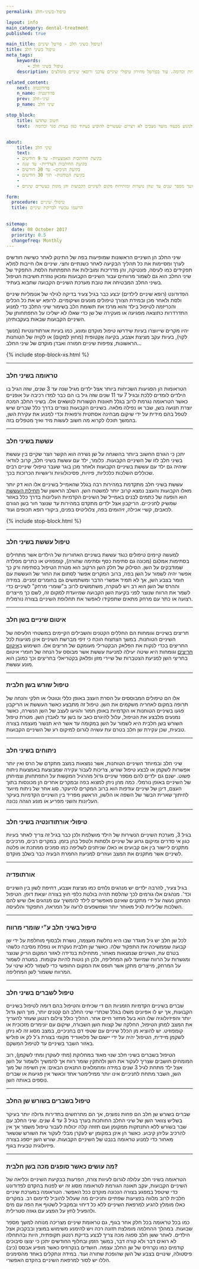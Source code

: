 ```yaml
---
permalink: טיפול-בשיני-חלב

layout: info
main_category: dental-treatment
published: true

main_title: טיפול בשיני חלב - פורטל שיניים!
title: טיפול בשיני חלב
meta_tags:
    keywords:
        - טיפול בשיני חלב
    description: טיפול בשיני חלב - קראו על עששת וטיפול בעששת הפוגעת בשיני חלב, ניתוחים בשיני חלב, טיפול בשברים, טיפולי שורש בשיניים חלביות וכדומה. עוד בפורטל מחירון טיפולי שיניים עדכני ורופאי שיניים מומלצים.

related_content:
    next: פדודונטיה
    n_name: פדודונטיה
    prev: שיני-חלב
    p_name: שיני חלב

stop_block: 
    title: חשוב שתדעו
    text:  מומלץ לבקר אצל פדודונט שהוא רופא שיניים לילדים כאשר לתינוק מלאה שנה, בגיל הזה תקבלו הדרכה ראשונית וחשובה מהרופא וגם תוכלו למנוע מבעוד מועד מצבים לא רצויים שעשויים להופיע בעתיד כגון בעיות סגר וכדומה        


about:
    title: שיני חלב
    text: 
    - בקיעת החותכות האמצעיות- עד 9 חודשים
    - בקיעת החותכות הצדדיות- עד שנה
    - בקיעת הניבים- עד 20 חודשים
    - בקיעת הטוחנות- תוך 30 חודשים
    - 
    - שיני חלב הן שיניים שצומחות ונותרות למשך מספר שנים עד שהן נושרות ומותירות מקום לשיניים הקבועות והן מונות כעשרים שיניים.

form:
  procedure: טיפולי שיניים
  title: הרשמו עכשיו לבדיקת שיניים

  
sitemap: 
  date: 08 October 2017
  priority: 0.5
  changefreq: Monthly
---
```


שיני החלב הן השיניים הראשונות שמופיעות בפה של התינוק לאחר כשישה חודשים לערך ומסיימות את כל תהליך הבקיעה לאחר כשנתיים וחצי. שיניים אלו חייבות למלא תפקידים כמו לעיסה, פונטיקה, והן מדריכות ומובילות את התפתחות הלסת. התפקיד של שיני החלב הוא גם לשמור מרווחים עבור השיניים הקבועות ומכאן נגזרת חשיבות הטיפול בשיני החלב המבטיחה את טובת מערכת השיניים הקבועה שתבוא בעתיד. 

הפדודונט (רופא שיניים לילדים) יבצע כבר בגיל צעיר בדיקה לגילוי של אנומליות שיניים ולסת ולאחר מכן ובמידת הצורך טיפולים מונעים ושיקומיים. לרופא יש את כל הכלים והכריזמה לטיפול בילד והוא מרכז את תשומת הלב בשימור שיני החלב כדי למנוע התדרדרות כתוצאה מפגיעה או מעקירה של שן כדי שאלו לא ישליכו על התפתחותן של השיניים הקבועות שבאות בעקבותיהן. 

יהיו מקרים שייווצרו בעיות שידרשו טיפול מוקדם ומונע, כמו בעיות אורתודונטיות (מנשך לקוי), בעיות עקב מציצת אצבע, בקיעה אֶקְטוֹפִּית (מחוץ למקום) או לקויה של הטוחנות הראשונות, צפיפות שיניים חמורה ואבדן מוקדם של שיני החלב...   

 {% include stop-block-xs.html %}  

- - - - - -

###  טראומה בשיני חלב

הטראומות הן הפגיעות השכיחות ביותר אצל ילדים מגיל שנה עד 3 שנים, שזה הגיל בו הילדים לומדים ללכת ובגיל 7 עד 11 שנים שזה גיל בו הם כבר למדו רכיבה על אופניים כאשר הטראומה נגרמת לרוב בגלל תאונות הקשורות לנושאים אלו. בשיני החלב המכה יוצרת תנועה בשן, שבר או נפילה מלאה. בשיניים הקבועות נוצרים בדרך כלל שברים שיש לטפל בהם מידית על ידי שיקום מבחינה אסתטית ורפואית וכדי למנוע את עקירת השן, בהמשך תוכלו לקרוא מה חשוב לעשות מיד ואיך מטפלים בזה.
- - - - - -

###  עששת בשיני חלב

יתכן כי הגורם החשוב ביותר בהשגחה על שן נשירה הוא הקשר הצר שקיים בין עששת בשיני חלב לזו של השיניים הקבועות. כלומר, ילד עם עששת בשיני חלב, קרוב לוודאי שיהיה גם ילד עם עששת בשיניים הקבועות ולאחר מכן בוגר שעבר טיפולי שיניים רבים שכוללים השלכות כלכליות, פיזיות, פסיכולוגיות וריגשיות הכרוכות בכך. 

עששת בשיני חלב מתקדמת במהירות רבה בגלל שהאמייל בשיניים אלו הוא דק יותר מאלו הקבועות והעצב נמצא קרוב יותר למשטח השן. השלב הראשון של [תחילת העששת](/עששת) הוא הופעה של כתמים לבנים באמייל של השיניים הקדמיות העליונות בדרך כלל באזור שמשיק לחניכיים. הריקבון אצל ילדים מתקדם במהירות עד שנוצר חור בשן הגורם לכאבים, קשיי אכילה, זיהומים בפה, צלוליטיס בפנים, ביקורי רופא תכופים ועוד.

 {% include stop-block.html %}  

- - - - - -

###  טיפול עששת בשיני חלב

למעשה קיימים טיפולים כנגד עששת בשיניים האחוריות של הילדים אשר מתחילים בסתימות אמלגם (מכונה גם סתימת כסף וסתימה שחורה), קומפוזיט או כתרים מפלדה שמודבקים על השן. הסילוק של חלק השן הרקוב הוא מטרת הטיפול בסתימה ורק כך אפשר יהיה לשמור על השן בפה, ברוב המקרים אפשר לסתום את החור של העששת עם חומר בצבע השן, אך לא תמיד אפשרי הדבר ומשתמשים גם בחומרים זמניים. במידה וההרס של השן הוא רב ויש לעוקרה, משתמשים לרוב ב"שומרי מרחק" לשיניים כדי לשמר את הרווח שנוצר לפני בקיעת השן הקבועה שמיועדת למקום זה, לשם כך מייצרים רצועה או כתר עם מרחק מתאים שתפקידו לאפשר את תחלופת השיניים בצורה נורמלית. 
- - - - - -

###  איטום שיניים בשן חלב

חריצים בשיניים וגומחות הם החללים הקטנים והשבילים הקיימים במשטחי הלעיסה של השיניים הטוחנות. במשך הצחצוח הוכח כי זיפי מברשת השיניים אינן מגיעות לכל החריצים בכדי לנקות את הפלאק הבקטרילי מעומקם של חריצים אלו. השימוש ב[איטום חריצים](/איטום-חריצים) וגומחות היא שיטה יעילה למניעת עששת אשר מבוסס על הנחה של חומרי איטום בחריצי השן למניעת הצטברות של שיירי מזון ופלאק בקטריאלי בחריצים וכך כמובן הוא מונע עששת.
- - - - - -

###  טיפול שורש בשן חלבית

אלו הם טיפולים המבוססים על הסרת העצב באופן כללי וטוטלי או חלקי והנחה של תרופה במקום לאחריה משקמים את השן. טיפול זה מתבצע כאשר העששת או הריקבון פגעו בשיניים הטוחנות או הקדמיות באופן חמור והגיעו לעצב של השן הנשירה, כאשר נמנעים מלבצע את הטיפול, עלול להיגרם כאב עז בשן עד לאבדן השן. מטרת טיפול השורש בשן חלבית היא לשמור על השן במקומה עד אשר היא תנשור מעצמה בצורה טבעית, שכן עקירת שן חלב בטרם עת עשויה לגרום למיקום רע של השיניים הקבועות. 
- - - - - -

###  ניתוחים בשיני חלב

שיני חלב ובמיוחד השיניים הטוחנות, אשר נמצאות במצב מתקדם של הרס ואין יותר אפשרות לשקמן או לבצע טיפול שורש, צריכות לעבור עקירה שמבוצעת באמצעות ניתוח פשוט. ישנם גם ילדים להם מספר שיניים גדול מהרגיל המקשות על התפתחותן וצמיחתן של השיניים באופן נורמלי. כמה מהן ניתן למצוא בפה ובמקרים אחרים הן מכונסות בתוך העצם, דינן  של שיניים עודפות הוא ברוב המקרים להיעקר. סוג אחר של ניתוח מיועד לחיתוך שארית הבשר של השפה או הלשון, הראשון מפריד בין השיניים הקדמיות בעיקר העליונות והשני מפריע או מונע הגהה נכונה.
- - - - - -

###  טיפולי אורתודונטיה בשיני חלב

בגיל 3, מערכת השיניים הנשירות של הילד מושלמת ולכן כבר בגיל זה צריך לאתר בעיות כגון אי סדרים ומיקום גרוע של שיניים ולסתות ולטפל בהן בזמן. במקרים רבים, מרכיבים מתקנים ליישור בין אם קבועים או כאלו שניתנים לשליפה כמו סמכים ממתכת או פלטה לשיניים אשר מתקנים את המצב ועוזרים למניעת החמרת הבעיה כבר בשלב מוקדם. 
- - - - - -

###  אורתופדיה

בגיל צעיר, להרבה ילדים יש מנהגים נלוזים כמו מציצת אצבע, דחיפת לשון בין השיניים וכד'. מנהגים אלו גורמים לכך שהלסת תהיה בולטת כלפי חוץ בצורה יוצאת דופן. הטיפול המתקן נעשה על ידי מתקנים שאינם מאפשרים לילד להמשיך עם מנהגים אלו שיש להם השלכות שליליות לגיל מאוחר יותר ושמשפעים לרעה על המראה, התפקוד והלעיסה. 
- - - - - -

###  טיפול בשיני חלב ע״י שומרי מרווח

לכל שן חלב יש גיל מוגדר שבו היא נחלשת מעצמה, נושרת ולבסוף מוחלפת על ידי שן קבועה שממשיכה את התפקוד שלה. כאשר שן חלבית נעקרת או נופלת מסיבה כלשהי בטרם עת, השיניים שנמצאות מאחור, מתחילות בנדידה לאזור המקום הריק שנוצר ומגשרות על הרווח שמיועד לשן המחליפה, ולכן הן נוטות להיות עקומות. במטרה לשמור על המרחק, מייצרים מתקן אשר תופס את המקום החופשי כדי לשמור ללא שינוי על המרווח ששמור לשן המחליפה.
- - - - - -

###  טיפול לשברים בשיני חלב

שברים בשיניים הקדמיות הזמניות הם די שכיחים והטיפול בהם דומה לטיפול בשיניים הקבועות, אך יש לו אפיונים משלו בגלל שכתרי שיני החלב הם קטנים יותר, מוך השן גדול יותר והפיזיולוגיה שלו הוא בעל מחזור חיים אחר. ההליך כולל צילום רנטגן שעוזר להעריך את המצב למתן הטיפול, החלקה של קצוות השן השבורה, שיקום עם יונימרים מזכוכית או קומפוזיט. יש להוציא מן הכלל שיניים עם שטפי דם בחניכיים, במצב מסוג זה לא ניתן לשקמן מיידית, הטיפול יהיה על ידי יישום של פלואוריד מקומי בצורת ג'ל לק או פוליש באזור השבר בשיניים עד לטיפול המשקם. 

הטיפול בשברים בשיני חלב שנוי מאוד במחלוקת (מתי לעוקרן ומתי לשקמן), רוב המומחים חושבים שצריך לעקור את השן ולהתקין שומר רווח אך להמשיך ולשמור על השן אצל ילד מתחת לגיל 3 שנים במידה ומתמלאים התנאים הבאים: אין חשיפה של מוך השן, השבר מתחת לחניכיים אינו יותר ממילימטר אחד וכאשר אין פגיעות או שברים נוספים באותה השן. 
- - - - - -

###  טיפול בשברים בשורש שן החלב

שברים בשורש שן חלב הם פחות נפוצים, אך הם מתרחשים בתדירות גדולה יותר בעיקר בשליש צוואר השן של שיני החלב החותכות בערך בגיל 3 עד 4 שנים. שיני החלב עם שבר בשורש ללא התנתקות ממקומן ועם תזוזה קלה יכולות לעבור טיפול משמר אך אין להרכיב עליהן קיבוע. כאשר הן אינן במקומן יש לעקרן מבלי לעקור את השורש שנשאר מאחור כדי למנוע טראומה בנבט של השיניים הקבועות. שורש השן ייספג בצורה  פיזיולוגית טבעית בגוף.
- - - - - -

###  מה עושים כאשר סופגים מכה בשן חלבית?

הטראומה בשיני חלב עלולה לגרום לעיוות צורה, הפרעות בבקיעת השיניים וכליאה של השיניים הקבועות, עקב תאונה הגורמת לטראומה מסוג זה יש לפנות בהקדם לפדודונט כדי שיטפל במפגע בצורה הנכונה מוקדם ככל האפשר. הטראומה במערכת שיניים חלבית לרוב מלווה בפציעות שפתיים וחניכיים מה שעלול להוביל לדימום רב. במקרים כאלו מומלץ להגיע למרפאת השיניים ללא כל דיחוי ובמקביל לשטוף את הפה עם מים ולהפעיל לחץ על הפצע עם גאזה סטרילית. 

כמו בכל טראומה בכל חלק אחר בגוף, גם טראומת שיניים מצריכה מנוחה למשך מספר שבועות. במהלך ההחלמה מומלצת תזונה רכה ויש להימנע משימוש במוצץ ובבקבוק אצל הילדים. לאחר ששן חלב ספגה מכה צריך לבצע בדיקת רנטגן תקופתית, היות ובהתחלה לא רואים דבר ולא קורה דבר, במשך הזמן ובחלוף החודשים יתכן כי יצוצו סיבוכים קודמים כמו נקרוזיס של שן החלב עצמה. חושדים בנקרוזיס כאשר מופיע אבסס (כיב) פיסטולה, שינויים בצבע של השן שהופכת שחורה ועוד. במידה ונתקלים באחד מהסימנים הללו יש לסור למרפאת השיניים בהקדם האפשרי.